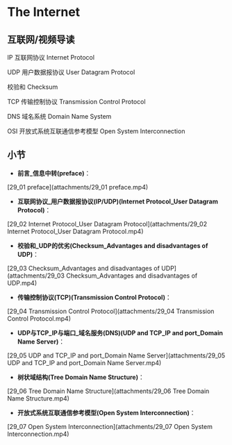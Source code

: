 The Internet
========================
## 互联网/视频导读

IP 互联网协议 Internet Protocol

UDP 用户数据报协议 User Datagram Protocol

校验和 Checksum

TCP 传输控制协议 Transmission Control Protocol

DNS 域名系统 Domain Name System

OSI 开放式系统互联通信参考模型 Open System Interconnection

## 小节

* **前言_信息中转(preface)**：

[29_01 preface](attachments/29_01 preface.mp4)

* **互联网协议_用户数据报协议(IP/UDP)(Internet Protocol_User Datagram Protocol)**：

[29_02 Internet Protocol_User Datagram Protocol](attachments/29_02 Internet Protocol_User Datagram Protocol.mp4)

* **校验和_UDP的优劣(Checksum_Advantages and disadvantages of UDP)**：

[29_03 Checksum_Advantages and disadvantages of UDP](attachments/29_03 Checksum_Advantages and disadvantages of UDP.mp4)

* **传输控制协议(TCP)(Transmission Control Protocol)**：

[29_04 Transmission Control Protocol](attachments/29_04 Transmission Control Protocol.mp4)

* **UDP与TCP_IP与端口_域名服务(DNS)(UDP and TCP_IP and port_Domain Name Server)**：

[29_05 UDP and TCP_IP and port_Domain Name Server](attachments/29_05 UDP and TCP_IP and port_Domain Name Server.mp4)

* **树状域结构(Tree Domain Name Structure)**：

[29_06 Tree Domain Name Structure](attachments/29_06 Tree Domain Name Structure.mp4)

* **开放式系统互联通信参考模型(Open System Interconnection)**：

[29_07 Open System Interconnection](attachments/29_07 Open System Interconnection.mp4)





